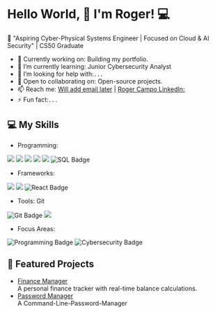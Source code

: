 # Hello World, 👋 I'm Roger! 💻

🌟 "Aspiring Cyber-Physical Systems Engineer | Focused on Cloud & AI Security" | CS50 Graduate

- 🔭 Currently working on: Building my portfolio. 
- 🌱 I’m currently learning: Junior Cybersecurity Analyst
- 🤔 I’m looking for help with:```...```
- 👯 Open to collaborating on: Open-source projects.
- 📫 Reach me: [Will add email later](mailto:email@example.com) | [Roger Campo LinkedIn: ](www.linkedin.com/in/roger-campo-cordova-574bb930a)
- ⚡ Fun fact:```...```

## 💻 My Skills
- Programming: 
<span> 
  <img src="https://img.shields.io/badge/HTML5-E34F26?style=for-the-badge&logo=html5&logoColor=white">
  <img src="https://img.shields.io/badge/CSS3-1572B6?style=for-the-badge&logo=css3&logoColor=white">
  <img src="https://img.shields.io/badge/Python-abcdef?style=for-the-badge&logo=Python&logoColor=black">
  <img src="https://img.shields.io/badge/JavaScript-F7DF1E?style=for-the-badge&logo=javascript&logoColor=black">
  <img src="https://img.shields.io/badge/C-00599C?style=for-the-badge&logo=c&logoColor=white">
  <img src="https://img.shields.io/badge/SQL-777BB4?style=for-the-badge&logo=SQL&logoColor=white" alt="SQL Badge">
</span>

- Frameworks:
<span>
  <img src="https://img.shields.io/badge/Django-00599C?style=for-the-badge&logo=Django&logoColor=white">
  <img src="https://img.shields.io/badge/Flask-000000?style=for-the-badge&logo=Flask&logoColor=white">
  <img src="https://img.shields.io/badge/React-61DAFB?style=for-the-badge&logo=React&logoColor=white" alt="React Badge">
</span> 

- Tools: Git
<span>
  <img src="https://img.shields.io/badge/Git-F05032?style=for-the-badge&logo=Git&logoColor=white" alt="Git Badge">
  <img src="https://img.shields.io/badge/Git-F05032?style=for-the-badge&logo=Git&logoColor=white">
</span>

- Focus Areas:
<span>
  <img src="https://img.shields.io/badge/Programming-0xff0000?style=for-the-badge&logo=Programming&logoColor=white" alt="Programming Badge">
  <img src="https://img.shields.io/badge/Cybersecurity-00599C?style=for-the-badge&logo=Cybersecurity&logoColor=white" alt="Cybersecurity Badge">
</span> 
 
## 🌟 Featured Projects
- [Finance Manager](https://github.com/roger-95s/Finance-Manager)  
  A personal finance tracker with real-time balance calculations.
- [Password Manager](https://github.com/roger-95s/Command-Line-Password-Manager)  
 A Command-Line-Password-Manager
 

